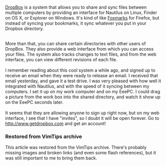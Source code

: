 <!-- :metadata:

title: DropBox goes public
tags: Random
publishedAt: 2008-09-12T17:11:35-07:00
summary:

DropBox goes public

-->

<a href='http://www.getdropbox.com'>DropBox</a> is a system that allows you to
share and sync files between multiple computers by providing an interface for
Nautilus on Linux, Finder on OS X, or Explorer on Windows.  It's kind of like
<a href='http://www.foxmarks.com'>Foxmarks</a> for Firefox, but instead of
syncing your bookmarks, it sync whatever you put in your Dropbox
directory.<br><br>

More than that, you can share certain directories with other users of DropBox.
They also provide a web interface from which you can access your files.  The
system also tracks changes to text files, and from the web interface, you can
view different revisions of each file.<br><br>
 I remember reading about this
cool system a while ago, and signed up to receive an email when they were ready
to release an email.  I received that email yesterday, and gave it a test
drive.  I was very pleased with how well it integrated with Nautilus, and with
the speed of it syncing between my computers.  I set it up on my work computer
and on my EeePC.  I could drag a picture from the work box into the shared
directory, and watch it show up on the EeePC seconds later. <br><br>
 It seems
that they are allowing anyone to sign up right now, but on my web interface, I
see that I have "invites", so I doubt it will be open forever.  Go to <a
href='http://www.getdropbox.com'>http://www.getdropbox.com</a> and get an
account!

<div class="restored-from-archive">
  <h3>Restored from VimTips archive</h3>
  <p>
  This article was restored from the VimTips archive. There's probably
  missing images and broken links (and even some flash references), but it
  was still important to me to bring them back.
  </p>
</div>

